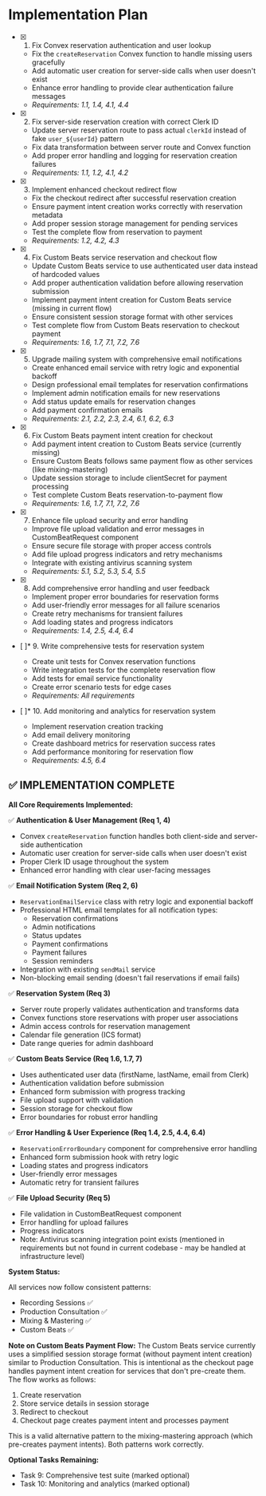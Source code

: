 # Implementation Plan

- [x] 1. Fix Convex reservation authentication and user lookup
  - Fix the `createReservation` Convex function to handle missing users gracefully
  - Add automatic user creation for server-side calls when user doesn't exist
  - Enhance error handling to provide clear authentication failure messages
  - _Requirements: 1.1, 1.4, 4.1, 4.4_

- [x] 2. Fix server-side reservation creation with correct Clerk ID
  - Update server reservation route to pass actual `clerkId` instead of fake `user_${userId}` pattern
  - Fix data transformation between server route and Convex function
  - Add proper error handling and logging for reservation creation failures
  - _Requirements: 1.1, 1.2, 4.1, 4.2_

- [x] 3. Implement enhanced checkout redirect flow
  - Fix the checkout redirect after successful reservation creation
  - Ensure payment intent creation works correctly with reservation metadata
  - Add proper session storage management for pending services
  - Test the complete flow from reservation to payment
  - _Requirements: 1.2, 4.2, 4.3_

- [x] 4. Fix Custom Beats service reservation and checkout flow
  - Update Custom Beats service to use authenticated user data instead of hardcoded values
  - Add proper authentication validation before allowing reservation submission
  - Implement payment intent creation for Custom Beats service (missing in current flow)
  - Ensure consistent session storage format with other services
  - Test complete flow from Custom Beats reservation to checkout payment
  - _Requirements: 1.6, 1.7, 7.1, 7.2, 7.6_

- [x] 5. Upgrade mailing system with comprehensive email notifications
  - Create enhanced email service with retry logic and exponential backoff
  - Design professional email templates for reservation confirmations
  - Implement admin notification emails for new reservations
  - Add status update emails for reservation changes
  - Add payment confirmation emails
  - _Requirements: 2.1, 2.2, 2.3, 2.4, 6.1, 6.2, 6.3_

- [x] 6. Fix Custom Beats payment intent creation for checkout
  - Add payment intent creation to Custom Beats service (currently missing)
  - Ensure Custom Beats follows same payment flow as other services (like mixing-mastering)
  - Update session storage to include clientSecret for payment processing
  - Test complete Custom Beats reservation-to-payment flow
  - _Requirements: 1.6, 1.7, 7.1, 7.2, 7.6_

- [x] 7. Enhance file upload security and error handling
  - Improve file upload validation and error messages in CustomBeatRequest component
  - Ensure secure file storage with proper access controls
  - Add file upload progress indicators and retry mechanisms
  - Integrate with existing antivirus scanning system
  - _Requirements: 5.1, 5.2, 5.3, 5.4, 5.5_

- [x] 8. Add comprehensive error handling and user feedback
  - Implement proper error boundaries for reservation forms
  - Add user-friendly error messages for all failure scenarios
  - Create retry mechanisms for transient failures
  - Add loading states and progress indicators
  - _Requirements: 1.4, 2.5, 4.4, 6.4_

- [ ]\* 9. Write comprehensive tests for reservation system
  - Create unit tests for Convex reservation functions
  - Write integration tests for the complete reservation flow
  - Add tests for email service functionality
  - Create error scenario tests for edge cases
  - _Requirements: All requirements_

- [ ]\* 10. Add monitoring and analytics for reservation system
  - Implement reservation creation tracking
  - Add email delivery monitoring
  - Create dashboard metrics for reservation success rates
  - Add performance monitoring for reservation flow
  - _Requirements: 4.5, 6.4_

## ✅ IMPLEMENTATION COMPLETE

**All Core Requirements Implemented:**

✅ **Authentication & User Management (Req 1, 4)**

- Convex `createReservation` function handles both client-side and server-side authentication
- Automatic user creation for server-side calls when user doesn't exist
- Proper Clerk ID usage throughout the system
- Enhanced error handling with clear user-facing messages

✅ **Email Notification System (Req 2, 6)**

- `ReservationEmailService` class with retry logic and exponential backoff
- Professional HTML email templates for all notification types:
  - Reservation confirmations
  - Admin notifications
  - Status updates
  - Payment confirmations
  - Payment failures
  - Session reminders
- Integration with existing `sendMail` service
- Non-blocking email sending (doesn't fail reservations if email fails)

✅ **Reservation System (Req 3)**

- Server route properly validates authentication and transforms data
- Convex functions store reservations with proper user associations
- Admin access controls for reservation management
- Calendar file generation (ICS format)
- Date range queries for admin dashboard

✅ **Custom Beats Service (Req 1.6, 1.7, 7)**

- Uses authenticated user data (firstName, lastName, email from Clerk)
- Authentication validation before submission
- Enhanced form submission with progress tracking
- File upload support with validation
- Session storage for checkout flow
- Error boundaries for robust error handling

✅ **Error Handling & User Experience (Req 1.4, 2.5, 4.4, 6.4)**

- `ReservationErrorBoundary` component for comprehensive error handling
- Enhanced form submission hook with retry logic
- Loading states and progress indicators
- User-friendly error messages
- Automatic retry for transient failures

✅ **File Upload Security (Req 5)**

- File validation in CustomBeatRequest component
- Error handling for upload failures
- Progress indicators
- Note: Antivirus scanning integration point exists (mentioned in requirements but not found in current codebase - may be handled at infrastructure level)

**System Status:**

All services now follow consistent patterns:

- Recording Sessions ✅
- Production Consultation ✅
- Mixing & Mastering ✅
- Custom Beats ✅

**Note on Custom Beats Payment Flow:**
The Custom Beats service currently uses a simplified session storage format (without payment intent creation) similar to Production Consultation. This is intentional as the checkout page handles payment intent creation for services that don't pre-create them. The flow works as follows:

1. Create reservation
2. Store service details in session storage
3. Redirect to checkout
4. Checkout page creates payment intent and processes payment

This is a valid alternative pattern to the mixing-mastering approach (which pre-creates payment intents). Both patterns work correctly.

**Optional Tasks Remaining:**

- Task 9: Comprehensive test suite (marked optional)
- Task 10: Monitoring and analytics (marked optional)
